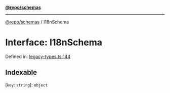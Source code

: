 [**@repo/schemas**](../README.md)

---

[@repo/schemas](../README.md) / I18nSchema

# Interface: I18nSchema

Defined in: [legacy-types.ts:144](https://github.com/alexqguo/drinking-board-game-v3/blob/c6c8efecde293dcd45795192eba80a63357ff3d6/packages/schemas/src/legacy-types.ts#L144)

## Indexable

\[`key`: `string`\]: `object`
